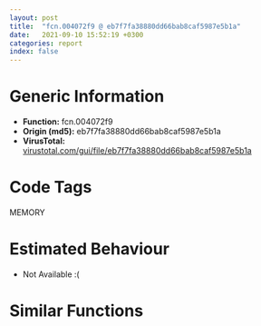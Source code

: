 ```yaml
---
layout: post
title:  "fcn.004072f9 @ eb7f7fa38880dd66bab8caf5987e5b1a"
date:   2021-09-10 15:52:19 +0300
categories: report
index: false
---
```


# Generic Information
- **Function:** fcn.004072f9
- **Origin (md5):** eb7f7fa38880dd66bab8caf5987e5b1a
- **VirusTotal:** [virustotal.com/gui/file/eb7f7fa38880dd66bab8caf5987e5b1a][virustotal_ref]

# Code Tags
<span class="tag" id="MEMORY">MEMORY</span>


# Estimated Behaviour
<ul><li class="bhv-desc" id="na">Not Available :(</li></ul>

# Similar Functions
<script type="text/javascript" src="https://www.gstatic.com/charts/loader.js"></script>
<script type="text/javascript">

    google.charts.load('current', {'packages':['corechart']});
    google.charts.setOnLoadCallback(drawChart);

    function drawChart() {
    var data = new google.visualization.DataTable();
        data.addColumn('number', 'X');
        data.addColumn('number', 'Y');
        data.addColumn({type: 'string', role: 'tooltip', 'p': {'html': true}});
        data.addColumn({'type': 'string', 'role': 'style'});
        
        data.addRows([
    [103.57905578613281, -76.08396911621094, '<b><a href="/report/fcn.004072f9@eb7f7fa38880dd66bab8caf5987e5b1a">fcn.004072f9</a><br>@eb7f7fa38880dd66bab8caf5987e5b1a</b><br>', 'point { fill-color: #e0440e; }'],
[-53.12558364868164, -137.2605438232422, '<b><a href="/report/fcn.0043deb1@46f6c2adf1fd4d1453ed312ca79dd9bf">fcn.0043deb1</a><br>@46f6c2adf1fd4d1453ed312ca79dd9bf</b><br>', 'null'],
[-76.66667175292969, -45.909141540527344, '<b><a href="/report/fcn.0047a0d9@289859175c221b107317af7727d26c17">fcn.0047a0d9</a><br>@289859175c221b107317af7727d26c17</b><br>', 'null'],
[-54.72795486450195, 40.56920623779297, '<b><a href="/report/fcn.10014534@4c3818fdf32d89a09257dbc9d3e142ea">fcn.10014534</a><br>@4c3818fdf32d89a09257dbc9d3e142ea</b><br>', 'null'],
[36.918006896972656, 79.1960678100586, '<b><a href="/report/fcn.0049a578@279a61b1e76da49531f1f16fd1102a2d">fcn.0049a578</a><br>@279a61b1e76da49531f1f16fd1102a2d</b><br>', 'null'],
[10.422212600708008, -79.14364624023438, '<b><a href="/report/fcn.0041bd94@6c5b0418e4a4c57d99cda47d2717045d">fcn.0041bd94</a><br>@6c5b0418e4a4c57d99cda47d2717045d</b><br>', 'null'],
[51.56437683105469, -154.7921142578125, '<b><a href="/report/fcn.10105f8a@89dc67d2f980e8488f97b1bf8cb24258">fcn.10105f8a</a><br>@89dc67d2f980e8488f97b1bf8cb24258</b><br>', 'null'],
[22.80325698852539, -5.074546813964844, '<b><a href="/report/fcn.0040c296@de21a548b66aa6c0b17491b6a31e14fa">fcn.0040c296</a><br>@de21a548b66aa6c0b17491b6a31e14fa</b><br>', 'null'],
[110.97551727294922, 12.823841094970703, '<b><a href="/report/fcn.00573324@c60344b51fa39a329b92557d24ff7670">fcn.00573324</a><br>@c60344b51fa39a329b92557d24ff7670</b><br>', 'null'],

        ]);

    var options = {
        title: 'Similarity Plot',
        legend: 'none',
        colors: ['#dedbd9', '#e6693e', '#ec8f6e', '#f3b49f', '#f6c7b6'],
        tooltip: {isHtml: true, trigger: 'both'},
        explorer: {
        actions: ["dragToZoom", "rightClickToReset"],
        },
        chartArea: {
        width: '80%',
        height: '80%'
        },
        width: '100%',
        height: '100%'
    };

    var chart = new google.visualization.ScatterChart(document.getElementById('chart_div'));

    chart.draw(data, options);
    }
    
</script>


<div id="chart_div" style="width: 100%px; height: 100%;"></div>

# Disassembled Code
{% highlight nasm %}

push 0x10
push 0x421398
call fcn.00401e90
mov ebx, dword[ebp+8]
test ebx, ebx
jne off.b33
push dword[ebp+0xc]
call fcn.0040431a
pop ecx
jmp 0x4074e6
mov esi, dword[ebp+0xc]
test esi, esi
jne off.b52
push ebx
call fcn.0040454e
pop ecx
jmp 0x4074e4
cmp dword[0x4b27bc], 3
jne 0x4074cd
xor edi, edi
mov dword[ebp-0x1c], edi
cmp esi, 0xffffffe0
ja 0x4074d2
push 4
call fcn.0040498a
pop ecx
mov dword[ebp-4], edi
push ebx
call fcn.00406575
pop ecx
mov dword[ebp-0x20], eax
cmp eax, edi
je off.b266
cmp esi, dword[0x4b27a8]
ja off.b189
push esi
push ebx
push eax
call fcn.00406a73
add esp, 0xc
test eax, eax
je off.b136
mov dword[ebp-0x1c], ebx
jmp off.b189
push esi
call fcn.00406d54
pop ecx
mov dword[ebp-0x1c], eax
cmp eax, edi
je off.b189
mov eax, dword[ebx-4]
dec eax
cmp eax, esi
jb off.b160
mov eax, esi
push eax
push ebx
push dword[ebp-0x1c]
call fcn.00406210
push ebx
call fcn.00406575
mov dword[ebp-0x20], eax
push ebx
push eax
call fcn.004065a5
add esp, 0x18
cmp dword[ebp-0x1c], edi
jne off.b266
cmp esi, edi
jne off.b204
xor esi, esi
inc esi
mov dword[ebp+0xc], esi
add esi, 0xf
and esi, 0xfffffff0
mov dword[ebp+0xc], esi
push esi
push edi
push dword[0x4238dc]
call dword[sym.imp.KERNEL32.dll_HeapAlloc]
mov dword[ebp-0x1c], eax
cmp eax, edi
je off.b266
mov eax, dword[ebx-4]
dec eax
cmp eax, esi
jb off.b244
mov eax, esi
push eax
push ebx
push dword[ebp-0x1c]
call fcn.00406210
push ebx
push dword[ebp-0x20]
call fcn.004065a5
add esp, 0x14
mov dword[ebp-4], 0xfffffffe
call fcn.0040743d
cmp dword[ebp-0x20], 0
jne 0x407446
test esi, esi
jne off.b289
inc esi
add esi, 0xf
and esi, 0xfffffff0
mov dword[ebp+0xc], esi
push esi
push ebx
push 0
push dword[0x4238dc]
call dword[sym.imp.KERNEL32.dll_HeapReAlloc]
mov edi, eax
jmp 0x407449
mov edi, dword[ebp-0x1c]
test edi, edi
jne 0x407510
cmp dword[0x423ac8], edi
je 0x407485
push esi
call fcn.004043f3
pop ecx
test eax, eax
jne off.b65
call fcn.00401e44
cmp dword[ebp-0x20], edi
jne 0x4074de
mov esi, eax
call dword[sym.imp.KERNEL32.dll_GetLastError]
push eax
call fcn.00401e02
pop ecx
mov dword[esi], eax
jmp 0x4074e4
test edi, edi
jne 0x407510
call fcn.00401e44
cmp dword[ebp-0x20], edi
je 0x4074ff
mov dword[eax], 0xc
jmp 0x407510
test esi, esi
jne 0x4074a4
inc esi
push esi
push ebx
push 0
push dword[0x4238dc]
call dword[sym.imp.KERNEL32.dll_HeapReAlloc]
mov edi, eax
test edi, edi
jne 0x407510
cmp dword[0x423ac8], eax
je 0x4074f6
push esi
call fcn.004043f3
pop ecx
test eax, eax
je 0x4074ec
cmp esi, 0xffffffe0
jbe 0x40749f
push esi
call fcn.004043f3
pop ecx
call fcn.00401e44
mov dword[eax], 0xc
xor eax, eax
call fcn.00401ed5
ret
call fcn.00401e44
jmp 0x407472
test edi, edi
jne 0x407510
call fcn.00401e44
mov esi, eax
call dword[sym.imp.KERNEL32.dll_GetLastError]
push eax
call fcn.00401e02
mov dword[esi], eax
pop ecx
mov eax, edi
jmp 0x4074e6

{% endhighlight %}

[virustotal_ref]: https://www.virustotal.com/gui/file/eb7f7fa38880dd66bab8caf5987e5b1a